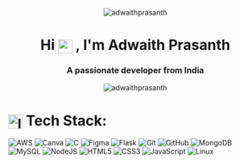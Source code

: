 <p align="center"> <img src="https://capsule-render.vercel.app/api?type=waving&color=gradient&height=90" alt="adwaithprasanth" /> </p>
<h1 align="center">
  Hi 
  <img src="https://em-content.zobj.net/source/apple/419/waving-hand_medium-light-skin-tone_1f44b-1f3fc_1f3fc.png" alt="waving hand" style="width: 1em; height: 1em; vertical-align: middle;">
  , I'm Adwaith Prasanth
</h1>
<h3 align="center">A passionate developer from India</h3>
<p align="center"> <img src="https://komarev.com/ghpvc/?username=adwaithprasanth&label=Profile%20views&color=blueviolet&style=plastic" alt="adwaithprasanth" /> </p>

# <img src="https://em-content.zobj.net/source/apple/419/laptop_1f4bb.png" alt="laptop" style="width: 1em; height: 1em; vertical-align: middle;"> Tech Stack:
![AWS](https://img.shields.io/badge/AWS-%23FF9900.svg?style=plastic&logo=amazon-aws&logoColor=white)  ![Canva](https://img.shields.io/badge/Canva-%2300C4CC.svg?style=plastic&logo=Canva&logoColor=white) 
![C](https://img.shields.io/badge/c-%2300ADD8.svg?style=plastic&logo=c&logoColor=white)  ![Figma](https://img.shields.io/badge/figma-%23F24E1E.svg?style=plastic&logo=figma&logoColor=white)
![Flask](https://img.shields.io/badge/flask-%23000.svg?style=plastic&logo=flask&logoColor=white)  ![Git](https://img.shields.io/badge/git-%23F05033.svg?style=plastic&logo=git&logoColor=white) 
![GitHub](https://img.shields.io/badge/github-%23121011.svg?style=plastic&logo=github&logoColor=white) ![MongoDB](https://img.shields.io/badge/MongoDB-%234ea94b.svg?style=plastic&logo=mongodb&logoColor=white) ![MySQL](https://img.shields.io/badge/mysql-4479A1.svg?style=plastic&logo=mysql&logoColor=white)  ![NodeJS](https://img.shields.io/badge/node.js-6DA55F?style=plastic&logo=node.js&logoColor=white)
![HTML5](https://img.shields.io/badge/html5-%23E34F26.svg?style=plastic&logo=html5&logoColor=white) ![CSS3](https://img.shields.io/badge/css3-%231572B6.svg?style=plastic&logo=css3&logoColor=white)
![JavaScript](https://img.shields.io/badge/javascript-%23323330.svg?style=plastic&logo=javascript&logoColor=%23F7DF1E) ![Linux](https://img.shields.io/badge/Linux-FCC624?style=plastic&logo=linux&logoColor=black)
